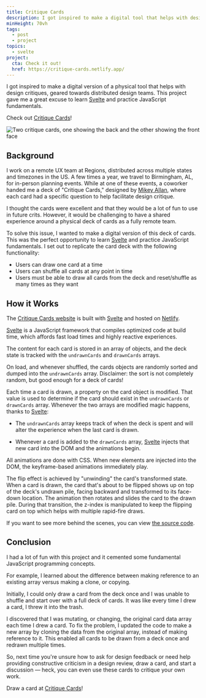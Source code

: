 ```yaml
---
title: Critique Cards
description: I got inspired to make a digital tool that helps with design critiques for distributed teams. This project gave me a great excuse to learn Svelte and practice JavaScript fundamentals.
minHeight: 70vh
tags:
  - post
  - project
topics:
  - svelte
project:
  cta: Check it out!
  href: https://critique-cards.netlify.app/
---
```


I got inspired to make a digital version of a physical tool that helps with design critiques, geared towards distributed design teams. This project gave me a great excuse to learn [Svelte](https://svelte.dev/) and practice JavaScript fundamentals.

Check out [Critique Cards]({{project.href}})!

![Two critique cards, one showing the back and the other showing the front face](/assets/critique-cards-post-graphic.jpg)

## Background

I work on a remote UX team at Regions, distributed across multiple states and timezones in the US. A few times a year, we travel to Birmingham, AL, for in-person planning events. While at one of these events, a coworker handed me a deck of "Critique Cards," designed by [Mikey Allan](https://mikeyallan.com/work/critique-cards), where each card had a specific question to help facilitate design critique.

I thought the cards were excellent and that they would be a lot of fun to use in future crits. However, it would be challenging to have a shared experience around a physical deck of cards as a fully remote team.

To solve this issue, I wanted to make a digital version of this deck of cards. This was the perfect opportunity to learn [Svelte](https://svelte.dev/) and practice JavaScript fundamentals. I set out to replicate the card deck with the following functionality:

- Users can draw one card at a time
- Users can shuffle all cards at any point in time
- Users must be able to draw all cards from the deck and reset/shuffle as many times as they want

## How it Works

The [Critique Cards website](critique-cards.netlify.app/) is built with [Svelte](https://svelte.dev/) and hosted on [Netlify](https://www.netlify.com/).

[Svelte](https://svelte.dev/) is a JavaScript framework that compiles optimized code at build time, which affords fast load times and highly reactive experiences.

The content for each card is stored in an array of objects, and the deck state is tracked with the `undrawnCards` and `drawnCards` arrays.

On load, and whenever shuffled, the cards objects are randomly sorted and dumped into the `undrawnCards` array. Disclaimer: the sort is not completely random, but good enough for a deck of cards!

Each time a card is drawn, a property on the card object is modified. That value is used to determine if the card should exist in the `undrawnCards` or `drawnCards` array. Whenever the two arrays are modified magic happens, thanks to [Svelte](https://svelte.dev/):

- The `undrawnCards` array keeps track of when the deck is spent and will alter the experience when the last card is drawn.

- Whenever a card is added to the `drawnCards` array, [Svelte](https://svelte.dev/) injects that new card into the DOM and the animations begin.

All animations are done with CSS. When new elements are injected into the DOM, the keyframe-based animations immediately play.

The flip effect is achieved by "unwinding" the card's transformed state. When a card is drawn, the card that's about to be flipped shows up on top of the deck's undrawn pile, facing backward and transformed to its face-down location. The animation then rotates and slides the card to the drawn pile. During that transition, the z-index is manipulated to keep the flipping card on top which helps with multiple rapid-fire draws.

If you want to see more behind the scenes, you can view [the source code](https://github.com/aharvard/crit-cards).

## Conclusion

I had a lot of fun with this project and it cemented some fundamental JavaScript programming concepts.

For example, I learned about the difference between making reference to an existing array versus making a clone, or copying.

Initially, I could only draw a card from the deck once and I was unable to shuffle and start over with a full deck of cards. It was like every time I drew a card, I threw it into the trash.

I discovered that I was mutating, or changing, the original card data array each time I drew a card. To fix the problem, I updated the code to make a new array by cloning the data from the original array, instead of making reference to it. This enabled all cards to be drawn from a deck once and redrawn multiple times.

So, next time you're unsure how to ask for design feedback or need help providing constructive criticism in a design review, draw a card, and start a discussion — heck, you can even use these cards to critique your own work.

Draw a card at [Critique Cards]({{project.href}})!
